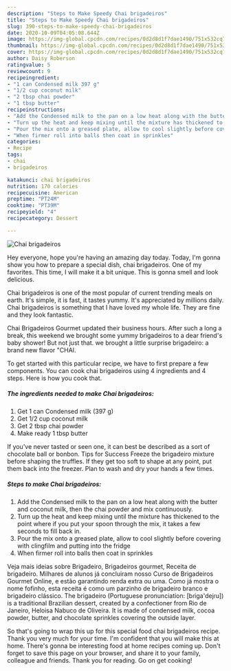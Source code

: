 ```yaml
---
description: "Steps to Make Speedy Chai brigadeiros"
title: "Steps to Make Speedy Chai brigadeiros"
slug: 390-steps-to-make-speedy-chai-brigadeiros
date: 2020-10-09T04:05:08.644Z
image: https://img-global.cpcdn.com/recipes/0d2d8d1f7dae1490/751x532cq70/chai-brigadeiros-recipe-main-photo.jpg
thumbnail: https://img-global.cpcdn.com/recipes/0d2d8d1f7dae1490/751x532cq70/chai-brigadeiros-recipe-main-photo.jpg
cover: https://img-global.cpcdn.com/recipes/0d2d8d1f7dae1490/751x532cq70/chai-brigadeiros-recipe-main-photo.jpg
author: Daisy Roberson
ratingvalue: 5
reviewcount: 9
recipeingredient:
- "1 can Condensed milk 397 g"
- "1/2 cup coconut milk"
- "2 tbsp chai powder"
- "1 tbsp butter"
recipeinstructions:
- "Add the Condensed milk to the pan on a low heat along with the butter and coconut milk, then the chai powder and mix continuously."
- "Turn up the heat and keep mixing until the mixture has thickened to the point where if you put your spoon through the mix, it takes a few seconds to fill back in."
- "Pour the mix onto a greased plate, allow to cool slightly before covering with clingfilm and putting into the fridge"
- "When firmer roll into balls then coat in sprinkles"
categories:
- Recipe
tags:
- chai
- brigadeiros

katakunci: chai brigadeiros 
nutrition: 170 calories
recipecuisine: American
preptime: "PT24M"
cooktime: "PT39M"
recipeyield: "4"
recipecategory: Dessert

---
```



![Chai brigadeiros](https://img-global.cpcdn.com/recipes/0d2d8d1f7dae1490/751x532cq70/chai-brigadeiros-recipe-main-photo.jpg)

Hey everyone, hope you're having an amazing day today. Today, I'm gonna show you how to prepare a special dish, chai brigadeiros. One of my favorites. This time, I will make it a bit unique. This is gonna smell and look delicious.

Chai brigadeiros is one of the most popular of current trending meals on earth. It's simple, it is fast, it tastes yummy. It's appreciated by millions daily. Chai brigadeiros is something that I have loved my whole life. They are fine and they look fantastic.

Chai Brigadeiros Gourmet updated their business hours. After such a long a break, this weekend we brought some yummy brigadeiros to a dear friend&#39;s baby shower! But not just that. we brought a little surprise brigadeiro: a brand new flavor &#34;CHAI.


To get started with this particular recipe, we have to first prepare a few components. You can cook chai brigadeiros using 4 ingredients and 4 steps. Here is how you cook that.

<!--inarticleads1-->

##### The ingredients needed to make Chai brigadeiros:

1. Get 1 can Condensed milk (397 g)
1. Get 1/2 cup coconut milk
1. Get 2 tbsp chai powder
1. Make ready 1 tbsp butter


If you&#39;ve never tasted or seen one, it can best be described as a sort of chocolate ball or bonbon. Tips for Success Freeze the brigadeiro mixture before shaping the truffles. If they get too soft to shape at any point, put them back into the freezer. Plan to wash and dry your hands a few times. 

<!--inarticleads2-->

##### Steps to make Chai brigadeiros:

1. Add the Condensed milk to the pan on a low heat along with the butter and coconut milk, then the chai powder and mix continuously.
1. Turn up the heat and keep mixing until the mixture has thickened to the point where if you put your spoon through the mix, it takes a few seconds to fill back in.
1. Pour the mix onto a greased plate, allow to cool slightly before covering with clingfilm and putting into the fridge
1. When firmer roll into balls then coat in sprinkles


Veja mais ideias sobre Brigadeiro, Brigadeiros gourmet, Receita de brigadeiro. Milhares de alunos já concluiram nosso Curso de Brigadeiros Gourmet Online, e estão garantindo renda extra ou uma. Como já mostra o nome fofinho, esta receita é como um parzinho de brigadeiro branco e brigadeiro clássico. The brigadeiro (Portuguese pronunciation: [bɾiga&#39;dejɾu]) is a traditional Brazilian dessert, created by a confectioner from Rio de Janeiro, Heloisa Nabuco de Oliveira. It is made of condensed milk, cocoa powder, butter, and chocolate sprinkles covering the outside layer. 

So that's going to wrap this up for this special food chai brigadeiros recipe. Thank you very much for your time. I'm confident that you will make this at home. There's gonna be interesting food at home recipes coming up. Don't forget to save this page on your browser, and share it to your family, colleague and friends. Thank you for reading. Go on get cooking!
